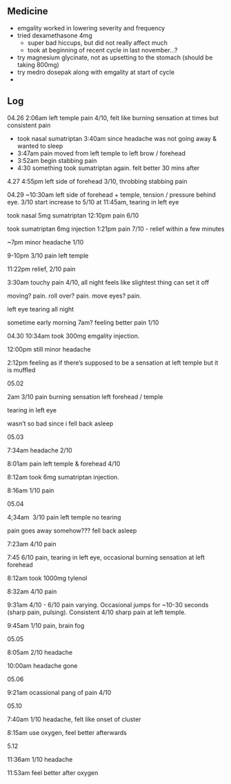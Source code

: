 ## Medicine
- emgality worked in lowering severity and frequency
- tried dexamethasone 4mg
	- super bad hiccups, but did not really affect much
	- took at beginning of recent cycle in last november…?
- try magnesium glycinate, not as upsetting to the stomach (should be taking 800mg)
- try medro dosepak along with emgality at start of cycle
- 
## Log

04.26 2:06am left temple pain 4/10, felt like burning sensation at times but consistent pain

- took nasal sumatriptan 3:40am since headache was not going away & wanted to sleep 
- 3:47am pain moved from left temple to left brow / forehead
- 3:52am begin stabbing pain  
- 4:30 something took sumatriptan again. felt better 30 mins after 

  

4.27 4:55pm left side of forehead 3/10, throbbing stabbing pain

  

04.29 ~10:30am left side of forehead + temple, tension / pressure behind eye. 3/10 start increase to 5/10 at 11:45am, tearing in left eye

  

took nasal 5mg sumatriptan 12:10pm pain 6/10

  

took sumatriptan 6mg injection 1:21pm pain 7/10 - relief within a few minutes

  

~7pm minor headache 1/10

  

9-10pm 3/10 pain left temple 

  

11:22pm relief, 2/10 pain 

  

3:30am touchy pain 4/10, all night feels like slightest thing can set it off

  

moving? pain. roll over? pain. move eyes? pain. 

  

left eye tearing all night

  

sometime early morning 7am? feeling better pain 1/10

  

04.30 10:34am took 300mg emgality injection. 

  

12:00pm still minor headache 

  

2:12pm feeling as if there’s supposed to be a sensation at left temple but it is muffled

  

05.02 

  

2am 3/10 pain burning sensation left forehead / temple

  

tearing in left eye

  

wasn’t so bad since i fell back asleep

  

  

05.03 

7:34am headache 2/10 

  

8:01am pain left temple & forehead 4/10

  

8:12am took 6mg sumatriptan injection. 

  

8:16am 1/10 pain 

  

05.04

4;34am  3/10 pain left temple no tearing

  

pain goes away somehow??? fell back asleep

  

7:23am 4/10 pain

  

7:45 6/10 pain, tearing in left eye, occasional burning sensation at left forehead 

  

8:12am took 1000mg tylenol

  

8:32am 4/10 pain

  

9:31am 4/10 - 6/10 pain varying. Occasional jumps for ~10-30 seconds (sharp pain, pulsing). Consistent 4/10 sharp pain at left temple. 

  

9:45am 1/10 pain, brain fog

  

05.05 

8:05am 2/10 headache

10:00am headache gone

  

  

05.06

9:21am ocassional pang of pain 4/10

  

05.10

7:40am 1/10 headache, felt like onset of cluster

  

8:15am use oxygen, feel better afterwards

  

5.12

11:36am 1/10 headache

11:53am feel better after oxygen